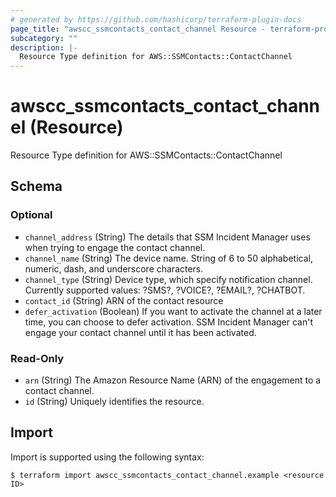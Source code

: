 ```yaml
---
# generated by https://github.com/hashicorp/terraform-plugin-docs
page_title: "awscc_ssmcontacts_contact_channel Resource - terraform-provider-awscc"
subcategory: ""
description: |-
  Resource Type definition for AWS::SSMContacts::ContactChannel
---
```


# awscc_ssmcontacts_contact_channel (Resource)

Resource Type definition for AWS::SSMContacts::ContactChannel



<!-- schema generated by tfplugindocs -->
## Schema

### Optional

- `channel_address` (String) The details that SSM Incident Manager uses when trying to engage the contact channel.
- `channel_name` (String) The device name. String of 6 to 50 alphabetical, numeric, dash, and underscore characters.
- `channel_type` (String) Device type, which specify notification channel. Currently supported values: ?SMS?, ?VOICE?, ?EMAIL?, ?CHATBOT.
- `contact_id` (String) ARN of the contact resource
- `defer_activation` (Boolean) If you want to activate the channel at a later time, you can choose to defer activation. SSM Incident Manager can't engage your contact channel until it has been activated.

### Read-Only

- `arn` (String) The Amazon Resource Name (ARN) of the engagement to a contact channel.
- `id` (String) Uniquely identifies the resource.

## Import

Import is supported using the following syntax:

```shell
$ terraform import awscc_ssmcontacts_contact_channel.example <resource ID>
```
